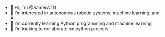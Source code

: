 - 👋 Hi, I’m @SamerAT11
- 👀 I’m interested in autonomous robotic systems, machine learning, and AI
- 🌱 I’m currently learning Python programming and machine learning
- 💞️ I’m looking to collaborate on python projects.

<!---
SamerAT11/SamerAT11 is a ✨ special ✨ repository because its `README.md` (this file) appears on your GitHub profile.
You can click the Preview link to take a look at your changes.
--->
